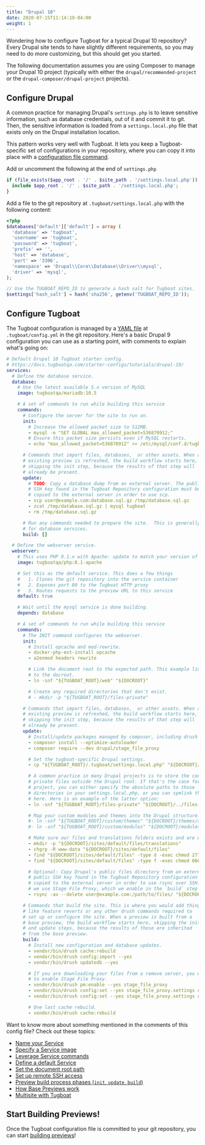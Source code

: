 ```yaml
---
title: "Drupal 10"
date: 2020-07-15T11:14:19-04:00
weight: 1
---
```


Wondering how to configure Tugboat for a typical Drupal 10 repository? Every Drupal site tends to have slightly
different requirements, so you may need to do more customizing, but this should get you started.

The following documentation assumes you are using Composer to manage your Drupal 10 project (typically with either the
`drupal/recommended-project` or the `drupal-composer/drupal-project` projects).

## Configure Drupal

A common practice for managing Drupal's `settings.php` is to leave sensitive information, such as database credentials,
out of it and commit it to git. Then, the sensitive information is loaded from a `settings.local.php` file that exists
only on the Drupal installation location.

This pattern works very well with Tugboat. It lets you keep a Tugboat-specific set of configurations in your repository,
where you can copy it into place with a
[configuration file command](/setting-up-services/how-to-set-up-services/leverage-service-commands/).

Add or uncomment the following at the end of `settings.php`

```php
if (file_exists($app_root . '/' . $site_path . '/settings.local.php')) {
  include $app_root . '/' . $site_path . '/settings.local.php';
}
```

Add a file to the git repository at `.tugboat/settings.local.php` with the following content:

```php
<?php
$databases['default']['default'] = array (
  'database' => 'tugboat',
  'username' => 'tugboat',
  'password' => 'tugboat',
  'prefix' => '',
  'host' => 'database',
  'port' => '3306',
  'namespace' => 'Drupal\\Core\\Database\\Driver\\mysql',
  'driver' => 'mysql',
);

// Use the TUGBOAT_REPO_ID to generate a hash salt for Tugboat sites.
$settings['hash_salt'] = hash('sha256', getenv('TUGBOAT_REPO_ID'));
```

## Configure Tugboat

The Tugboat configuration is managed by a [YAML file](/setting-up-tugboat/create-a-tugboat-config-file/) at
`.tugboat/config.yml` in the git repository. Here's a basic Drupal 9 configuration you can use as a starting point, with
comments to explain what's going on:

```yaml
# Default Drupal 10 Tugboat starter config.
# https://docs.tugboatqa.com/starter-configs/tutorials/drupal-10/
services:
  # Define the database service.
  database:
    # Use the latest available 5.x version of MySQL
    image: tugboatqa/mariadb:10.5

    # A set of commands to run while building this service
    commands:
      # Configure the server for the site to run on.
      init:
        # Increase the allowed packet size to 512MB.
        - mysql -e "SET GLOBAL max_allowed_packet=536870912;"
        # Ensure this packet size persists even if MySQL restarts.
        - echo "max_allowed_packet=536870912" >> /etc/mysql/conf.d/tugboat.cnf

      # Commands that import files, databases,  or other assets. When an
      # existing preview is refreshed, the build workflow starts here,
      # skipping the init step, because the results of that step will
      # already be present.
      update:
        # TODO: Copy a database dump from an external server. The public
        # SSH key found in the Tugboat Repository configuration must be
        # copied to the external server in order to use scp.
        - scp user@example.com:database.sql.gz /tmp/database.sql.gz
        - zcat /tmp/database.sql.gz | mysql tugboat
        - rm /tmp/database.sql.gz

      # Run any commands needed to prepare the site.  This is generally not needed
      # for database services.
      build: []

  # Define the webserver service.
  webserver:
    # This uses PHP 8.1.x with Apache: update to match your version of PHP.
    image: tugboatqa/php:8.1-apache

    # Set this as the default service. This does a few things
    #   1. Clones the git repository into the service container
    #   2. Exposes port 80 to the Tugboat HTTP proxy
    #   3. Routes requests to the preview URL to this service
    default: true

    # Wait until the mysql service is done building.
    depends: database

    # A set of commands to run while building this service
    commands:
      # The INIT command configures the webserver.
      init:
        # Install opcache and mod-rewrite.
        - docker-php-ext-install opcache
        - a2enmod headers rewrite

        # Link the document root to the expected path. This example links /web
        # to the docroot.
        - ln -snf "${TUGBOAT_ROOT}/web" "${DOCROOT}"

        # Create any required directories that don't exist.
        # - mkdir -p "${TUGBOAT_ROOT}/files-private"

      # Commands that import files, databases,  or other assets. When an
      # existing preview is refreshed, the build workflow starts here,
      # skipping the init step, because the results of that step will
      # already be present.
      update:
        # Install/update packages managed by composer, including drush and Stage File Proxy.
        - composer install --optimize-autoloader
        - composer require --dev drupal/stage_file_proxy

        # Set the tugboat-specific Drupal settings.
        - cp "${TUGBOAT_ROOT}/.tugboat/settings.local.php" "${DOCROOT}/sites/default/settings.local.php"

        # A common practice in many Drupal projects is to store the config and
        # private files outside the Drupal root. If that's the case for your
        # project, you can either specify the absolute paths to those
        # directories in your settings.local.php, or you can symlink them in
        # here. Here is an example of the latter option:
        - ln -snf "${TUGBOAT_ROOT}/files-private" "${DOCROOT}/../files-private"

        # Map your custom modules and themes into the Drupal structure.
        #- ln -snf "${TUGBOAT_ROOT}/custom/themes" "${DOCROOT}/themes/custom"
        #- ln -snf "${TUGBOAT_ROOT}/custom/modules" "${DOCROOT}/modules/custom"

        # Make sure our files and translations folders exists and are writable.
        - mkdir -p "${DOCROOT}/sites/default/files/translations"
        - chgrp -R www-data "${DOCROOT}/sites/default/files"
        - find "${DOCROOT}/sites/default/files" -type d -exec chmod 2775 {} \;
        - find "${DOCROOT}/sites/default/files" -type f -exec chmod 0664 {} \;

        # Optional: Copy Drupal's public files directory from an external server. The
        # public SSH key found in the Tugboat Repository configuration must be
        # copied to the external server in order to use rsync over SSH.  More commonly
        # we use Stage File Proxy, which we enable in the `build` step below.
        - rsync -av --delete user@example.com:/path/to/files/ "${DOCROOT}/sites/default/files/"

      # Commands that build the site. This is where you would add things
      # like feature reverts or any other drush commands required to
      # set up or configure the site. When a preview is built from a
      # base preview, the build workflow starts here, skipping the init
      # and update steps, because the results of those are inherited
      # from the base preview.
      build:
        # Install new configuration and database updates.
        - vendor/bin/drush cache:rebuild
        - vendor/bin/drush config:import --yes
        - vendor/bin/drush updatedb --yes

        # If you are downloading your files from a remove server, you won't need
        # to enable Stage File Proxy.
        - vendor/bin/drush pm:enable --yes stage_file_proxy
        - vendor/bin/drush config:set --yes stage_file_proxy.settings origin "http://www.example.com"
        - vendor/bin/drush config:set --yes stage_file_proxy.settings origin_dir "sites/default/files"

        # One last cache rebuild.
        - vendor/bin/drush cache:rebuild
```

Want to know more about something mentioned in the comments of this config file? Check out these topics:

- [Name your Service](/setting-up-services/how-to-set-up-services/name-your-service/)
- [Specify a Service image](/setting-up-services/how-to-set-up-services/specify-a-service-image/)
- [Leverage Service commands](/setting-up-services/how-to-set-up-services/leverage-service-commands/)
- [Define a default Service](/setting-up-services/how-to-set-up-services/define-a-default-service/)
- [Set the document root path](/setting-up-services/how-to-set-up-services/set-the-document-root-path/)
- [Set up remote SSH access](/setting-up-tugboat/select-repo-settings/#set-up-remote-ssh-access)
- [Preview build process phases (`init`, `update`, `build`)](/building-a-preview/preview-deep-dive/how-previews-work/#the-build-process-explained)
- [How Base Previews work](/building-a-preview/preview-deep-dive/how-previews-work/#how-base-previews-work)
- [Multisite with Tugboat](https://www.tugboatqa.com/blog/multisite-with-tugboat)

## Start Building Previews!

Once the Tugboat configuration file is committed to your git repository, you can start
[building previews](/building-a-preview/administer-previews/build-previews/)!
